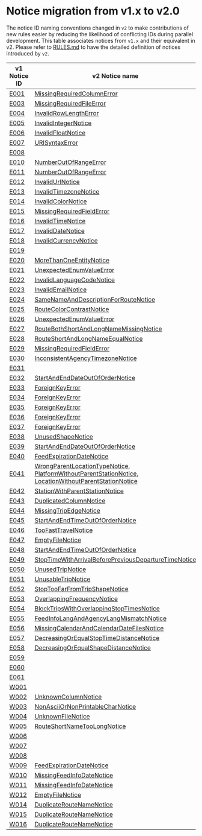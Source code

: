 # Notice migration from v1.x to v2.0

The notice ID naming conventions changed in `v2` to make contributions of new rules easier by reducing the likelihood of conflicting IDs during parallel development. This table associates notices from `v1.x` and their equivalent in v2. Please refer to [RULES.md](/RULES.md) to have the detailed definition of notices introduced by `v2`.

| v1 Notice ID                                                                 	| v2 Notice name                                                                                                                                                                                                                                                                                                                                                                                                 	| v2 Notice category                                                                     	|
|----------------------------------------------------------------------------------	|-------------------------------------------------------------------------------------------------------------------------------------------------------------------------------------------------------------------------------------------------------------------------------------------------------------------------------------------------------------------------------------------------------------------	|--------------------------------------------------------------------------------------	|
| [E001](https://github.com/MobilityData/gtfs-validator/blob/v1.4.0/RULES.md#E001) 	| [MissingRequiredColumnError](/RULES.md#MissingRequiredColumnError)                                                                                                                                                                                                                                                                                        	| [ERROR](/RULES.md#errors)    	|
| [E003](https://github.com/MobilityData/gtfs-validator/blob/v1.4.0/RULES.md#E003) 	| [MissingRequiredFileError](/RULES.md#MissingRequiredFileError)                                                                                                                                                                                                                                                                                            	| [ERROR](/RULES.md#errors)    	|
| [E004](https://github.com/MobilityData/gtfs-validator/blob/v1.4.0/RULES.md#E004) 	| [InvalidRowLengthError](/RULES.md#InvalidRowLengthError)                                                                                                                                                                                                                                                                                                  	| [ERROR](/RULES.md#errors)    	|
| [E005](https://github.com/MobilityData/gtfs-validator/blob/v1.4.0/RULES.md#E005) 	| [InvalidIntegerNotice](/RULES.md#InvalidIntegerNotice)                                                                                                                                                                                                                                                                                                    	| [ERROR](/RULES.md#errors)    	|
| [E006](https://github.com/MobilityData/gtfs-validator/blob/v1.4.0/RULES.md#E006) 	| [InvalidFloatNotice](/RULES.md#InvalidFloatNotice)                                                                                                                                                                                                                                                                                                        	| [ERROR](/RULES.md#errors)    	|
| [E007](https://github.com/MobilityData/gtfs-validator/blob/v1.4.0/RULES.md#E007) 	| [URISyntaxError](/RULES.md#URISyntaxError)                                                                                                                                                                                                                                                                                                                	| [ERROR](/RULES.md#errors)    	|
| [E008](https://github.com/MobilityData/gtfs-validator/blob/v1.4.0/RULES.md#E008) 	|                                                                                                                                                                                                                                                                                                                                                                                                   |                                                                                      	|
| [E010](https://github.com/MobilityData/gtfs-validator/blob/v1.4.0/RULES.md#E010) 	| [NumberOutOfRangeError](/RULES.md#NumberOutOfRangeError)                                                                                                                                                                                                                                                                                                  	| [ERROR](/RULES.md#errors)    	|
| [E011](https://github.com/MobilityData/gtfs-validator/blob/v1.4.0/RULES.md#E011) 	| [NumberOutOfRangeError](/RULES.md#NumberOutOfRangeError)                                                                                                                                                                                                                                                                                                  	| [ERROR](/RULES.md#errors)    	|
| [E012](https://github.com/MobilityData/gtfs-validator/blob/v1.4.0/RULES.md#E012) 	| [InvalidUrlNotice](/RULES.md#InvalidUrlNotice)                                                                                                                                                                                                                                                                                                            	| [ERROR](/RULES.md#errors)    	|
| [E013](https://github.com/MobilityData/gtfs-validator/blob/v1.4.0/RULES.md#E013) 	| [InvalidTimezoneNotice](/RULES.md#InvalidTimezoneNotice)                                                                                                                                                                                                                                                                                                  	| [ERROR](/RULES.md#errors)    	|
| [E014](https://github.com/MobilityData/gtfs-validator/blob/v1.4.0/RULES.md#E014) 	| [InvalidColorNotice](/RULES.md#InvalidColorNotice)                                                                                                                                                                                                                                                                                                        	| [ERROR](/RULES.md#errors)    	|
| [E015](https://github.com/MobilityData/gtfs-validator/blob/v1.4.0/RULES.md#E015) 	| [MissingRequiredFieldError](/RULES.md#MissingRequiredFieldError)                                                                                                                                                                                                                                                                                          	| [ERROR](/RULES.md#errors)    	|
| [E016](https://github.com/MobilityData/gtfs-validator/blob/v1.4.0/RULES.md#E016) 	| [InvalidTimeNotice](/RULES.md#InvalidTimeNotice)                                                                                                                                                                                                                                                                                                          	| [ERROR](/RULES.md#errors)    	|
| [E017](https://github.com/MobilityData/gtfs-validator/blob/v1.4.0/RULES.md#E017) 	| [InvalidDateNotice](/RULES.md#InvalidDateNotice)                                                                                                                                                                                                                                                                                                          	| [ERROR](/RULES.md#errors)    	|
| [E018](https://github.com/MobilityData/gtfs-validator/blob/v1.4.0/RULES.md#E018) 	| [InvalidCurrencyNotice](/RULES.md#InvalidCurrencyNotice)                                                                                                                                                                                                                                                                                                  	| [ERROR](/RULES.md#errors)    	|
| [E019](https://github.com/MobilityData/gtfs-validator/blob/v1.4.0/RULES.md#E019) 	|                                                                                                                                                                                                                                                                                                                                                                                                   |                                                                                      	|
| [E020](https://github.com/MobilityData/gtfs-validator/blob/v1.4.0/RULES.md#E020) 	| [MoreThanOneEntityNotice](/RULES.md#MoreThanOneEntityNotice)                                                                                                                                                                                                                                                                                              	| [WARNING](/RULES.md#warnings) 	|
| [E021](https://github.com/MobilityData/gtfs-validator/blob/v1.4.0/RULES.md#E021) 	| [UnexpectedEnumValueError](/RULES.md#UnexpectedEnumValueError)                                                                                                                                                                                                                                                                                            	| [WARNING](/RULES.md#warnings) 	|
| [E022](https://github.com/MobilityData/gtfs-validator/blob/v1.4.0/RULES.md#E022) 	| [InvalidLanguageCodeNotice](/RULES.md#InvalidLanguageCodeNotice)                                                                                                                                                                                                                                                                                          	| [ERROR](/RULES.md#errors)     	|
| [E023](https://github.com/MobilityData/gtfs-validator/blob/v1.4.0/RULES.md#E023) 	| [InvalidEmailNotice](/RULES.md#InvalidEmailNotice)                                                                                                                                                                                                                                                                                                        	| [ERROR](/RULES.md#errors)     	|
| [E024](https://github.com/MobilityData/gtfs-validator/blob/v1.4.0/RULES.md#E024) 	| [SameNameAndDescriptionForRouteNotice](/RULES.md#SameNameAndDescriptionForRouteNotice)                                                                                                                                                                                                                                                                    	| [ERROR](/RULES.md#errors)     	|
| [E025](https://github.com/MobilityData/gtfs-validator/blob/v1.4.0/RULES.md#E025) 	| [RouteColorContrastNotice](/RULES.md#RouteColorContrastNotice)                                                                                                                                                                                                                                                                                            	| [ERROR](/RULES.md#errors)     	|
| [E026](https://github.com/MobilityData/gtfs-validator/blob/v1.4.0/RULES.md#E026) 	| [UnexpectedEnumValueError](/RULES.md#UnexpectedEnumValueError)                                                                                                                                                                                                                                                                                            	| [WARNING](/RULES.md#warnings) 	|
| [E027](https://github.com/MobilityData/gtfs-validator/blob/v1.4.0/RULES.md#E027) 	| [RouteBothShortAndLongNameMissingNotice](/RULES.md#RouteBothShortAndLongNameMissingNotice)                                                                                                                                                                                                                                                                	| [ERROR](/RULES.md#errors)     	|
| [E028](https://github.com/MobilityData/gtfs-validator/blob/v1.4.0/RULES.md#E028) 	| [RouteShortAndLongNameEqualNotice](/RULES.md#RouteShortAndLongNameEqualNotice)                                                                                                                                                                                                                                                                            	| [WARNING](/RULES.md#warnings) 	|
| [E029](https://github.com/MobilityData/gtfs-validator/blob/v1.4.0/RULES.md#E029) 	| [MissingRequiredFieldError](/RULES.md#MissingRequiredFieldError)                                                                                                                                                                                                                                                                                          	| [ERROR](/RULES.md#errors)     	|
| [E030](https://github.com/MobilityData/gtfs-validator/blob/v1.4.0/RULES.md#E030) 	| [InconsistentAgencyTimezoneNotice](/RULES.md#InconsistentAgencyTimezoneNotice)                                                                                                                                                                                                                                                                            	| [ERROR](/RULES.md#errors)     	|
| [E031](https://github.com/MobilityData/gtfs-validator/blob/v1.4.0/RULES.md#E031) 	|                                                                                                                                                                                                                                                                                                                                                                                                   |                                                                                      	|
| [E032](https://github.com/MobilityData/gtfs-validator/blob/v1.4.0/RULES.md#E032) 	| [StartAndEndDateOutOfOrderNotice](/RULES.md#StartAndEndDateOutOfOrderNotice)                                                                                                                                                                                                                                                                              	| [ERROR](/RULES.md#errors)     	|
| [E033](https://github.com/MobilityData/gtfs-validator/blob/v1.4.0/RULES.md#E033) 	| [ForeignKeyError](/RULES.md#ForeignKeyError)                                                                                                                                                                                                                                                                                                              	| [ERROR](/RULES.md#errors)     	|
| [E034](https://github.com/MobilityData/gtfs-validator/blob/v1.4.0/RULES.md#E034) 	| [ForeignKeyError](/RULES.md#ForeignKeyError)                                                                                                                                                                                                                                                                                                              	| [ERROR](/RULES.md#errors)     	|
| [E035](https://github.com/MobilityData/gtfs-validator/blob/v1.4.0/RULES.md#E035) 	| [ForeignKeyError](/RULES.md#ForeignKeyError)                                                                                                                                                                                                                                                                                                              	| [ERROR](/RULES.md#errors)     	|
| [E036](https://github.com/MobilityData/gtfs-validator/blob/v1.4.0/RULES.md#E036) 	| [ForeignKeyError](/RULES.md#ForeignKeyError)                                                                                                                                                                                                                                                                                                              	| [ERROR](/RULES.md#errors)     	|
| [E037](https://github.com/MobilityData/gtfs-validator/blob/v1.4.0/RULES.md#E037) 	| [ForeignKeyError](/RULES.md#ForeignKeyError)                                                                                                                                                                                                                                                                                                              	| [ERROR](/RULES.md#errors)     	|
| [E038](https://github.com/MobilityData/gtfs-validator/blob/v1.4.0/RULES.md#E038) 	| [UnusedShapeNotice](/RULES.md#UnusedShapeNotice)                                                                                                                                                                                                                                                                                                          	| [WARNING](/RULES.md#warnings) 	|
| [E039](https://github.com/MobilityData/gtfs-validator/blob/v1.4.0/RULES.md#E039) 	| [StartAndEndDateOutOfOrderNotice](/RULES.md#StartAndEndDateOutOfOrderNotice)                                                                                                                                                                                                                                                                              	| [ERROR](/RULES.md#errors)     	|
| [E040](https://github.com/MobilityData/gtfs-validator/blob/v1.4.0/RULES.md#E040) 	| [FeedExpirationDateNotice](/RULES.md#FeedExpirationDateNotice)                                                                                                                                                                                                                                                                                            	| [WARNING](/RULES.md#warnings) 	|
| [E041](https://github.com/MobilityData/gtfs-validator/blob/v1.4.0/RULES.md#E041) 	| [WrongParentLocationTypeNotice](/RULES.md#StationWithParentStationNotice), [PlatformWithoutParentStationNotice](/RULES.md#StationWithParentStationNotice), [LocationWithoutParentStationNotice](/RULES.md#StationWithParentStationNotice) 	| [ERROR](/RULES.md#errors)     	|
| [E042](https://github.com/MobilityData/gtfs-validator/blob/v1.4.0/RULES.md#E042) 	| [StationWithParentStationNotice](/RULES.md#StationWithParentStationNotice)                                                                                                                                                                                                                                                                                	| [ERROR](/RULES.md#errors)     	|
| [E043](https://github.com/MobilityData/gtfs-validator/blob/v1.4.0/RULES.md#E043) 	| [DuplicatedColumnNotice](/RULES.md#DuplicatedColumnNotice)                                                                                                                                                                                                                                                                                                	| [ERROR](/RULES.md#errors)     	|
| [E044](https://github.com/MobilityData/gtfs-validator/blob/v1.4.0/RULES.md#E044) 	| [MissingTripEdgeNotice](/RULES.md#MissingTripEdgeNotice)                                                                                                                                                                                                                                                                                                  	| [ERROR](/RULES.md#errors)     	|
| [E045](https://github.com/MobilityData/gtfs-validator/blob/v1.4.0/RULES.md#E045) 	| [StartAndEndTimeOutOfOrderNotice](/RULES.md#StartAndEndTimeOutOfOrderNotice)                                                                                                                                                                                                                                                                              	| [ERROR](/RULES.md#errors)     	|
| [E046](https://github.com/MobilityData/gtfs-validator/blob/v1.4.0/RULES.md#E046) 	| [TooFastTravelNotice](/RULES.md#TooFastTravelNotice)                                                                                                                                                                                                                                                                                                      	| [WARNING](/RULES.md#warnings) 	|
| [E047](https://github.com/MobilityData/gtfs-validator/blob/v1.4.0/RULES.md#E047) 	| [EmptyFileNotice](/RULES.md#EmptyFileNotice)                                                                                                                                                                                                                                                                                                              	| [ERROR](/RULES.md#errors)     	|
| [E048](https://github.com/MobilityData/gtfs-validator/blob/v1.4.0/RULES.md#E048) 	| [StartAndEndTimeOutOfOrderNotice](/RULES.md#StartAndEndTimeOutOfOrderNotice)                                                                                                                                                                                                                                                                              	| [ERROR](/RULES.md#errors)     	|
| [E049](https://github.com/MobilityData/gtfs-validator/blob/v1.4.0/RULES.md#E049) 	| [StopTimeWithArrivalBeforePreviousDepartureTimeNotice](/RULES.md#StopTimeWithArrivalBeforePreviousDepartureTimeNotice)                                                                                                                                                                                                                                    	| [ERROR](/RULES.md#errors)     	|
| [E050](https://github.com/MobilityData/gtfs-validator/blob/v1.4.0/RULES.md#E050) 	| [UnusedTripNotice](/RULES.md#UnusedTripNotice)                                                                                                                                                                                                                                                                                                            	| [WARNING](/RULES.md#warnings) 	|
| [E051](https://github.com/MobilityData/gtfs-validator/blob/v1.4.0/RULES.md#E051) 	| [UnusableTripNotice](/RULES.md#UnusableTripNotice)                                                                                                                                                                                                                                                                                                        	| [WARNING](/RULES.md#warnings) 	|
| [E052](https://github.com/MobilityData/gtfs-validator/blob/v1.4.0/RULES.md#E052) 	| [StopTooFarFromTripShapeNotice](/RULES.md#StopTooFarFromTripShapeNotice)                                                                                                                                                                                                                                                                                  	| [WARNING](/RULES.md#warnings) 	|
| [E053](https://github.com/MobilityData/gtfs-validator/blob/v1.4.0/RULES.md#E053) 	| [OverlappingFrequencyNotice](/RULES.md#OverlappingFrequencyNotice)                                                                                                                                                                                                                                                                                        	| [ERROR](/RULES.md#errors)     	|
| [E054](https://github.com/MobilityData/gtfs-validator/blob/v1.4.0/RULES.md#E054) 	| [BlockTripsWithOverlappingStopTimesNotice](/RULES.md#BlockTripsWithOverlappingStopTimesNotice)                                                                                                                                                                                                                                                            	| [ERROR](/RULES.md#errors)     	|
| [E055](https://github.com/MobilityData/gtfs-validator/blob/v1.4.0/RULES.md#E055) 	| [FeedInfoLangAndAgencyLangMismatchNotice](/RULES.md#FeedInfoLangAndAgencyLangMismatchNotice)                                                                                                                                                                                                                                                              	| [WARNING](/RULES.md#warnings) 	|
| [E056](https://github.com/MobilityData/gtfs-validator/blob/v1.4.0/RULES.md#E056) 	| [MissingCalendarAndCalendarDateFilesNotice](/RULES.md#MissingCalendarAndCalendarDateFilesNotice)                                                                                                                                                                                                                                                          	| [ERROR](/RULES.md#errors)     	|
| [E057](https://github.com/MobilityData/gtfs-validator/blob/v1.4.0/RULES.md#E057) 	| [DecreasingOrEqualStopTimeDistanceNotice](/RULES.md#DecreasingOrEqualStopTimeDistanceNotice)                                                                                                                                                                                                                                                              	| [ERROR](/RULES.md#errors)     	|
| [E058](https://github.com/MobilityData/gtfs-validator/blob/v1.4.0/RULES.md#E058) 	| [DecreasingOrEqualShapeDistanceNotice](/RULES.md#DecreasingOrEqualShapeDistanceNotice)                                                                                                                                                                                                                                                                    	| [ERROR](/RULES.md#errors)     	|
| [E059](https://github.com/MobilityData/gtfs-validator/blob/v1.4.0/RULES.md#E059) 	|                                                                                                                                                                                                                                                                                                                                                                                                                   	|                                                                                      	|
| [E060](https://github.com/MobilityData/gtfs-validator/blob/v1.4.0/RULES.md#E060) 	|                                                                                                                                                                                                                                                                                                                                                                                                                   	|                                                                                      	|
| [E061](https://github.com/MobilityData/gtfs-validator/blob/v1.4.0/RULES.md#E061) 	|                                                                                                                                                                                                                                                                                                                                                                                                                   	|                                                                                      	|
| [W001](https://github.com/MobilityData/gtfs-validator/blob/v1.4.0/RULES.md#W001) 	|                                                                                                                                                                                                                                                                                                                                                                                                                   	|                                                                                      	|
| [W002](https://github.com/MobilityData/gtfs-validator/blob/v1.4.0/RULES.md#W002) 	| [UnknownColumnNotice](https://github.com/MobilityData/gtfs-validator/blob/v1.4.0/RULES.md#UnknownColumnNotice)                                                                                                                                                                                                                                                                                                    	| [INFO](/RULES.md#info)       	|
| [W003](https://github.com/MobilityData/gtfs-validator/blob/v1.4.0/RULES.md#W003) 	| [NonAsciiOrNonPrintableCharNotice](https://github.com/MobilityData/gtfs-validator/blob/v1.4.0/RULES.md#NonAsciiOrNonPrintableCharNotice)                                                                                                                                                                                                                                                                          	| [WARNING](/RULES.md#warnings) 	|
| [W004](https://github.com/MobilityData/gtfs-validator/blob/v1.4.0/RULES.md#W004) 	| [UnknownFileNotice](https://github.com/MobilityData/gtfs-validator/blob/v1.4.0/RULES.md#UnknownFileNotice)                                                                                                                                                                                                                                                                                                        	| [INFO](/RULES.md#info)       	|
| [W005](https://github.com/MobilityData/gtfs-validator/blob/v1.4.0/RULES.md#W005) 	| [RouteShortNameTooLongNotice](https://github.com/MobilityData/gtfs-validator/blob/v1.4.0/RULES.md#RouteShortNameTooLongNotice)                                                                                                                                                                                                                                                                                    	| [WARNING](/RULES.md#warnings) 	|
| [W006](https://github.com/MobilityData/gtfs-validator/blob/v1.4.0/RULES.md#W006) 	|                                                                                                                                                                                                                                                                                                                                                                                                                   	|                                                                                      	|
| [W007](https://github.com/MobilityData/gtfs-validator/blob/v1.4.0/RULES.md#W007) 	|                                                                                                                                                                                                                                                                                                                                                                                                                   	|                                                                                      	|
| [W008](https://github.com/MobilityData/gtfs-validator/blob/v1.4.0/RULES.md#W008) 	|                                                                                                                                                                                                                                                                                                                                                                                                                   	|                                                                                      	|
| [W009](https://github.com/MobilityData/gtfs-validator/blob/v1.4.0/RULES.md#W009) 	| [FeedExpirationDateNotice](https://github.com/MobilityData/gtfs-validator/blob/v1.4.0/RULES.md#FeedExpirationDateNotice)                                                                                                                                                                                                                                                                                          	| [WARNING](/RULES.md#warnings) 	|
| [W010](https://github.com/MobilityData/gtfs-validator/blob/v1.4.0/RULES.md#W010) 	| [MissingFeedInfoDateNotice](https://github.com/MobilityData/gtfs-validator/blob/v1.4.0/RULES.md#MissingFeedInfoDateNotice)                                                                                                                                                                                                                                                                                        	| [WARNING](/RULES.md#warnings) 	|
| [W011](https://github.com/MobilityData/gtfs-validator/blob/v1.4.0/RULES.md#W011) 	| [MissingFeedInfoDateNotice](https://github.com/MobilityData/gtfs-validator/blob/v1.4.0/RULES.md#MissingFeedInfoDateNotice)                                                                                                                                                                                                                                                                                        	| [WARNING](/RULES.md#warnings) 	|
| [W012](https://github.com/MobilityData/gtfs-validator/blob/v1.4.0/RULES.md#W012) 	| [EmptyFileNotice](https://github.com/MobilityData/gtfs-validator/blob/v1.4.0/RULES.md#EmptyFileNotice)                                                                                                                                                                                                                                                                                                            	| [ERROR](/RULES.md#errors)     	|
| [W014](https://github.com/MobilityData/gtfs-validator/blob/v1.4.0/RULES.md#W014) 	| [DuplicateRouteNameNotice](https://github.com/MobilityData/gtfs-validator/blob/v1.4.0/RULES.md#DuplicateRouteNameNotice)                                                                                                                                                                                                                                                                                          	| [WARNING](/RULES.md#warnings) 	|
| [W015](https://github.com/MobilityData/gtfs-validator/blob/v1.4.0/RULES.md#W015) 	| [DuplicateRouteNameNotice](https://github.com/MobilityData/gtfs-validator/blob/v1.4.0/RULES.md#DuplicateRouteNameNotice)                                                                                                                                                                                                                                                                                          	| [WARNING](/RULES.md#warnings) 	|
| [W016](https://github.com/MobilityData/gtfs-validator/blob/v1.4.0/RULES.md#W016) 	| [DuplicateRouteNameNotice](https://github.com/MobilityData/gtfs-validator/blob/v1.4.0/RULES.md#DuplicateRouteNameNotice)                                                                                                                                                                                                                                                                                          	| [WARNING](/RULES.md#warnings) 	|
